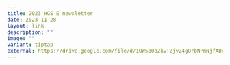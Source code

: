 ```yaml
---
title: 2023 HGS E newsletter
date: 2023-11-28
layout: link
description: ""
image: ""
variant: tiptap
external: https://drive.google.com/file/d/1OW5p0b2kvTZjvZ4gUrbNPmNjfADu_aE6/view?usp=drive_link
---
```

